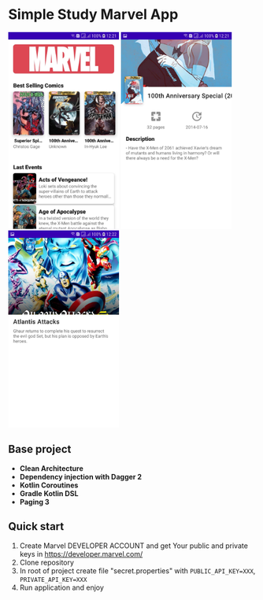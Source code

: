 # Simple Study Marvel App
<img src="screenshots/Screenshot_20201007-122149_Modular Test.jpg" width="225"></img>
<img src="screenshots/Screenshot_20201007-122157_Modular Test.jpg" width="225"></img>
<img src="screenshots/Screenshot_20201007-122222_Modular Test.jpg" width="225"></img>

## Base project
- **Clean Architecture**
- **Dependency injection with Dagger 2**
- **Kotlin Coroutines**
- **Gradle Kotlin DSL**
- **Paging 3**

## Quick start
1. Create Marvel DEVELOPER ACCOUNT and get Your public and private keys in https://developer.marvel.com/
2. Clone repository
3. In root of project create file "secret.properties" with `PUBLIC_API_KEY=XXX`, `PRIVATE_API_KEY=XXX`
4. Run application and enjoy
